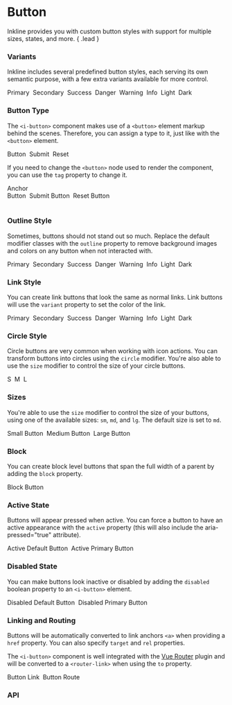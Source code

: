 # Button
Inkline provides you with custom button styles with support for multiple sizes, states, and more. { .lead }

### Variants
Inkline includes several predefined button styles, each serving its own semantic purpose, with a few extra variants available for more control.

<i-code-preview title="Button Variants" link="https://github.com/inkline/inkline/tree/master/src/components/Button" class="_padding-bottom-0">

<div>
<i-button variant="primary">Primary</i-button>&nbsp;
<i-button variant="secondary">Secondary</i-button>&nbsp;
<i-button variant="success">Success</i-button>&nbsp;
<i-button variant="danger">Danger</i-button>&nbsp;
<i-button variant="warning">Warning</i-button>&nbsp;
<i-button variant="info">Info</i-button>&nbsp;
<i-button variant="light">Light</i-button>&nbsp;
<i-button variant="dark">Dark</i-button>
</div>

<template slot="html">

~~~html
<i-button variant="primary">Primary</i-button>
~~~
~~~html
<i-button variant="secondary">Secondary</i-button>
~~~
~~~html
<i-button variant="success">Success</i-button>
~~~
~~~html
<i-button variant="danger">Danger</i-button>
~~~
~~~html
<i-button variant="warning">Warning</i-button>
~~~
~~~html
<i-button variant="info">Info</i-button>
~~~
~~~html
<i-button variant="light">Light</i-button>
~~~
~~~html
<i-button variant="dark">Dark</i-button>
~~~

</template>
</i-code-preview>


### Button Type
The `<i-button>` component makes use of a `<button>` element markup behind the scenes. Therefore, you can assign a type to it,
just like with the `<button>` element.

<i-code-preview title="Button Type" link="https://github.com/inkline/inkline/tree/master/src/components/Button" class="_padding-bottom-0">

<div>
<i-button type="button">Button</i-button>&nbsp;
<i-button type="submit">Submit</i-button>&nbsp;
<i-button type="reset">Reset</i-button>
</div>

<template slot="html">

~~~html
<i-button type="button">Button</i-button>
~~~
~~~html
<i-button type="submit">Submit</i-button>
~~~
~~~html
<i-button type="reset">Reset</i-button>
~~~

</template>
</i-code-preview>

If you need to change the `<button>` node used to render the component, you can use the `tag` property to change it.

<i-code-preview title="Button Tag" link="https://github.com/inkline/inkline/tree/master/src/components/Button" class="_padding-bottom-0">

<div>
<i-button tag="a">Anchor</i-button>&nbsp;
</div>
<div>
<i-button tag="button" type="button">Button</i-button>&nbsp;
<i-button tag="button" type="submit">Submit Button</i-button>&nbsp;
<i-button tag="button" type="reset">Reset Button</i-button>&nbsp;
</div>
<div>
<i-button tag="input" type="button" value="Input"></i-button>&nbsp;
<i-button tag="input" type="submit" value="Submit Input"></i-button>&nbsp;
<i-button tag="input" type="reset" value="Reset Input"></i-button>
</div>

<template slot="html">

~~~html
<i-button tag="a">Link Button</i-button>
~~~
~~~html
<i-button tag="button" type="button">Button</i-button>
<i-button tag="button" type="submit">Submit Button</i-button>
<i-button tag="button" type="reset">Reset Button</i-button>
~~~
~~~html
<i-button tag="input" type="button" value="Input"></i-button>
<i-button tag="input" type="submit" value="Submit Input"></i-button>
<i-button tag="input" type="reset" value="Reset Input"></i-button>
~~~

</template>
</i-code-preview>


### Outline Style
Sometimes, buttons should not stand out so much. Replace the default modifier classes with the `outline` property
to remove background images and colors on any button when not interacted with.

<i-code-preview title="Button Outline" link="https://github.com/inkline/inkline/tree/master/src/components/Button" class="_padding-bottom-0">

<div>
<i-button outline variant="primary">Primary</i-button>&nbsp;
<i-button outline variant="secondary">Secondary</i-button>&nbsp;
<i-button outline variant="success">Success</i-button>&nbsp;
<i-button outline variant="danger">Danger</i-button>&nbsp;
<i-button outline variant="warning">Warning</i-button>&nbsp;
<i-button outline variant="info">Info</i-button>&nbsp;
<i-button outline variant="light">Light</i-button>&nbsp;
<i-button outline variant="dark">Dark</i-button>
</div>

<template slot="html">

~~~html
<i-button outline variant="primary">Primary</i-button>
~~~
~~~html
<i-button outline variant="secondary">Secondary</i-button>
~~~
~~~html
<i-button outline variant="success">Success</i-button>
~~~
~~~html
<i-button outline variant="danger">Danger</i-button>
~~~
~~~html
<i-button outline variant="warning">Warning</i-button>
~~~
~~~html
<i-button outline variant="info">Info</i-button>
~~~
~~~html
<i-button outline variant="light">Light</i-button>
~~~
~~~html
<i-button outline variant="dark">Dark</i-button>
~~~

</template>
</i-code-preview>

### Link Style
You can create link buttons that look the same as normal links. Link buttons will use the `variant` property to set the color of the link.

<i-code-preview title="Link Button" link="https://github.com/inkline/inkline/tree/master/src/components/Button" class="_padding-bottom-0">

<div>
<i-button link variant="primary">Primary</i-button>&nbsp;
<i-button link variant="secondary">Secondary</i-button>&nbsp;
<i-button link variant="success">Success</i-button>&nbsp;
<i-button link variant="danger">Danger</i-button>&nbsp;
<i-button link variant="warning">Warning</i-button>&nbsp;
<i-button link variant="info">Info</i-button>&nbsp;
<i-button link variant="light">Light</i-button>&nbsp;
<i-button link variant="dark">Dark</i-button>
</div>

<template slot="html">

~~~html
<i-button link variant="primary">Primary</i-button>
~~~
~~~html
<i-button link variant="secondary">Secondary</i-button>
~~~
~~~html
<i-button link variant="success">Success</i-button>
~~~
~~~html
<i-button link variant="danger">Danger</i-button>
~~~
~~~html
<i-button link variant="warning">Warning</i-button>
~~~
~~~html
<i-button link variant="info">Info</i-button>
~~~
~~~html
<i-button link variant="light">Light</i-button>
~~~
~~~html
<i-button link variant="dark">Dark</i-button>
~~~

</template>
</i-code-preview>

### Circle Style
Circle buttons are very common when working with icon actions. You can transform buttons into circles using the `circle`
modifier. You're also able to use the `size` modifier to control the size of your circle buttons. 

<i-code-preview title="Circle Button" link="https://github.com/inkline/inkline/tree/master/src/components/Button" class="_padding-bottom-0">

<div>
<i-button circle size="sm">S</i-button>&nbsp;
<i-button circle>M</i-button>&nbsp;
<i-button circle size="lg">L</i-button>
</div>

<template slot="html">

~~~html
<i-button circle size="sm">S</i-button>
~~~
~~~html
<i-button circle>M</i-button>
~~~
~~~html
<i-button circle size="lg">L</i-button>
~~~

</template>
</i-code-preview>

### Sizes
You're able to use the `size` modifier to control the size of your buttons, using one of the available sizes: `sm`, `md`, and `lg`. 
The default size is set to `md`.

<i-code-preview title="Button Sizes" link="https://github.com/inkline/inkline/tree/master/src/components/Button" class="_padding-bottom-0">

<div>
<i-button size="sm">Small Button</i-button>&nbsp;
<i-button size="md">Medium Button</i-button>&nbsp;
<i-button size="lg">Large Button</i-button>
</div>

<template slot="html">

~~~html
<i-button size="sm">Small Button</i-button>
~~~
~~~html
<i-button size="md">Medium Button</i-button>
~~~
~~~html
<i-button size="lg">Large Button</i-button>
~~~

</template>
</i-code-preview>

### Block
You can create block level buttons that span the full width of a parent by adding the `block` property.

<i-code-preview title="Block Button" link="https://github.com/inkline/inkline/tree/master/src/components/Button" class="_padding-bottom-0">
<i-button block>Block Button</i-button>

<template slot="html">

~~~html
<i-button block>Block Button</i-button>
~~~

</template>
</i-code-preview>

### Active State
Buttons will appear pressed when active. You can force a button to have an active appearance with the `active` property (this will also include the aria-pressed="true" attribute).

<i-code-preview title="Active Button State" link="https://github.com/inkline/inkline/tree/master/src/components/Button" class="_padding-bottom-0">

<div>
<i-button active>Active Default Button</i-button>&nbsp;
<i-button active variant="primary">Active Primary Button</i-button>
</div>

<template slot="html">

~~~html
<i-button active>Active Default Button</i-button>
~~~
~~~html
<i-button active variant="primary">Active Primary Button</i-button>
~~~

</template>
</i-code-preview>

### Disabled State
You can make buttons look inactive or disabled by adding the `disabled` boolean property to an `<i-button>` element.

<i-code-preview title="Disabled Button State" link="https://github.com/inkline/inkline/tree/master/src/components/Button" class="_padding-bottom-0">

<div>
<i-button disabled>Disabled Default Button</i-button>&nbsp;
<i-button disabled variant="primary">Disabled Primary Button</i-button>
</div>

<template slot="html">

~~~html
<i-button active>Active Default Button</i-button>
~~~
~~~html
<i-button active variant="primary">Active Primary Button</i-button>
~~~

</template>
</i-code-preview>

### Linking and Routing
Buttons will be automatically converted to link anchors `<a>` when providing a `href` property. You can also specify `target` and `rel` properties.

The `<i-button>` component is well integrated with the [Vue Router](https://router.vuejs.org) plugin and will be converted to a `<router-link>` when using the `to` property.

<i-code-preview title="Button Linking and Routing" link="https://github.com/inkline/inkline/tree/master/src/components/Button" class="_padding-bottom-0">

<div>
<i-button href="http://inkline.io">Button Link</i-button>&nbsp;
<i-button :to="{ name: 'docs-components-button' }">Button Route</i-button>
</div>

<template slot="html">

~~~html
<i-button href="http://inkline.io">Button Link</i-button>
~~~
~~~html
<i-button :to="{ name: 'docs-components-button' }">Button Route</i-button>
~~~

</template>
</i-code-preview>


### API

<i-api-preview title="Button API" expanded markup="i-button" link="https://github.com/inkline/inkline/tree/master/src/components/Button">
    <template slot="props">
        <table class="table -bordered">
            <thead>
                <tr>
                    <th>Property</th>
                    <th>Description</th>
                    <th>Type</th>
                    <th>Accepted</th>
                    <th>Default</th>
                </tr>
            </thead>
            <tbody>
                <tr>
                    <td>active</td>
                    <td>Sets the button component state as active.</td>
                    <td><code>Boolean</code></td>
                    <td><code>true</code>, <code>false</code></td>
                    <td><code>false</code></td>
                </tr>
                <tr>
                    <td>block</td>
                    <td>Sets the button component style to span the whole parent width.</td>
                    <td><code>Boolean</code></td>
                    <td><code>true</code>, <code>false</code></td>
                    <td><code>false</code></td>
                </tr>
                <tr>
                    <td>circle</td>
                    <td>Sets the button component style to be a circle.</td>
                    <td><code>Boolean</code></td>
                    <td><code>true</code>, <code>false</code></td>
                    <td><code>false</code></td>
                </tr>
                <tr>
                    <td>disabled</td>
                    <td>Sets the button component state as disabled.</td>
                    <td><code>Boolean</code></td>
                    <td><code>true</code>, <code>false</code></td>
                    <td><code>false</code></td>
                </tr>
                <tr>
                    <td>href</td>
                    <td>Treats the button component as an anchor.</td>
                    <td><code>String</code></td>
                    <td></td>
                    <td></td>
                </tr>
                <tr>
                    <td>link</td>
                    <td>Sets the button component style to be a plain link.</td>
                    <td><code>Boolean</code></td>
                    <td><code>true</code>, <code>false</code></td>
                    <td><code>false</code></td>
                </tr>
                <tr>
                    <td>loading</td>
                    <td>Sets the button loading state. To be used together with the <code>loading</code> slot.</td>
                    <td><code>Boolean</code></td>
                    <td><code>true</code>, <code>false</code></td>
                    <td><code>false</code></td>
                </tr>
                <tr>
                    <td>outline</td>
                    <td>Sets the button component style to be an outline.</td>
                    <td><code>Boolean</code></td>
                    <td><code>true</code>, <code>false</code></td>
                    <td><code>false</code></td>
                </tr>
                <tr>
                    <td>size</td>
                    <td>Sets the size of the button component.</td>
                    <td><code>String</code></td>
                    <td><code>sm</code>, <code>md</code>, <code>lg</code></td>
                    <td><code>md</code></td>
                </tr>
                <tr>
                    <td>tag</td>
                    <td>Sets the tag used to render the button component.</td>
                    <td><code>String</code></td>
                    <td><code>a</code>, <code>button</code>, <code>input</code></td>
                    <td><code>button</code></td>
                </tr>
                <tr>
                    <td>to</td>
                    <td>Treats the button component as a <code>router-link</code>.</td>
                    <td>Object</td>
                    <td></td>
                    <td></td>
                </tr>
                <tr>
                    <td>variant</td>
                    <td>Sets the color variant of the button component.</td>
                    <td><code>String</code></td>
                    <td><code>primary</code>, <code>secondary</code>, <code>light</code>, <code>dark</code>, <code>success</code>, <code>danger</code>, <code>warning</code>, <code>info</code></td>
                    <td><code>light</code></td>
                </tr>
            </tbody>
        </table>
    </template>
    <template slot="slots">
        <table class="table -bordered _margin-bottom-0">
            <thead>
                <tr>
                    <th>Name</th>
                    <th>Description</th>
                </tr>
            </thead>
            <tbody>
                <tr>
                    <td>default</td>
                    <td>Slot for button default content.</td>
                </tr>
                <tr>
                    <td>loading</td>
                    <td>Slot for button loading state.</td>
                </tr>
            </tbody>
        </table>
    </template>
    <template slot="events">
            <table class="table -bordered _margin-bottom-0">
                <thead>
                    <tr>
                        <th>Name</th>
                        <th>Description</th>
                        <th>Prototype</th>
                    </tr>
                </thead>
                <tbody>
                    <tr>
                        <td>click</td>
                        <td>Emitted when button component is clicked.</td>
                        <td><code>(event: Event) => {}</code></td>
                    </tr>
                </tbody>
            </table>
        </template>
</i-api-preview>
